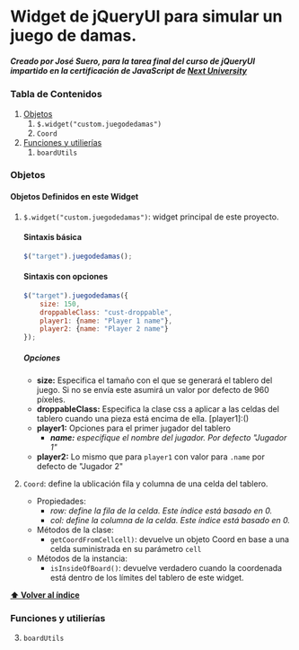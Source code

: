 # Widget de jQueryUI para simular un juego de damas.
##### Creado por José Suero, para la tarea final del curso de jQueryUI impartido en la certificación de JavaScript de [Next University](http://www.nextu.com/)

[ct]:()
### Tabla de Contenidos
1. [Objetos](#objetos)
	1.  ```$.widget("custom.juegodedamas")```
	2.  ```Coord```
2. [Funciones y utilierías](#funciones-y-utilierías)
	1. ```boardUtils```

[1]:()
### Objetos
#### Objetos Definidos en este Widget
1. ```$.widget("custom.juegodedamas")```: widget principal de este proyecto.
    #### Sintaxis básica
    ```javascript 
    $("target").juegodedamas();
    ```
    #### Sintaxis con opciones
    ```javascript 
    $("target").juegodedamas({
        size: 150,
        droppableClass: "cust-droppable",
        player1: {name: "Player 1 name"},
        player2: {name: "Player 2 name"}
    });
    ```
    ##### Opciones
    * **size:** Especifica el tamaño con el que se generará el tablero del juego. Si no se envía este asumirá un valor por defecto de 960 píxeles.
    * **droppableClass:** Especifica la clase css a aplicar a las celdas del tablero cuando una pieza está encima de ella.
    [player1]:()
    * **player1:** Opciones para el primer jugador del tablero
      * _**name:** especifique el nombre del jugador. Por defecto "Jugador 1"_
    * **player2:** Lo mismo que para `player1` con valor para ``.name`` por defecto de "Jugador 2"

2. ```Coord```: define la ublicación fila y columna de una celda del tablero.
   * Propiedades:
     * _*row:* define la fila de la celda. Este índice está basado en 0._
     * _*col:* define la columna de la celda. Este índice está basado en 0._
   * Métodos de la clase:
     * `getCoordFromCellcell)`: devuelve un objeto Coord en base a una celda suministrada en su parámetro ``cell``
   * Métodos de la instancia:
     * `isInsideOfBoard()`: devuelve verdadero cuando la coordenada está dentro de los límites del tablero de este widget.

**[⬆ Volver al índice](#tabla-de-contenidos)**

[2]:()
### Funciones y utilierías
3. ```boardUtils```
